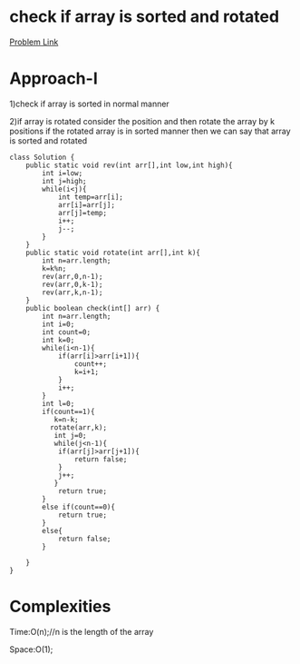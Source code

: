 # check if array is sorted and rotated

[Problem Link](https://leetcode.com/problems/check-if-array-is-sorted-and-rotated/description/)

# Approach-I

1)check if array is sorted in normal manner

2)if array is rotated consider the position and then rotate the array by k positions if the rotated array is in sorted manner then we can say that array is sorted and rotated

```
class Solution {
    public static void rev(int arr[],int low,int high){
        int i=low;
        int j=high;
        while(i<j){
            int temp=arr[i];
            arr[i]=arr[j];
            arr[j]=temp;
            i++;
            j--;
        }
    }
    public static void rotate(int arr[],int k){
        int n=arr.length;
        k=k%n;
        rev(arr,0,n-1);
        rev(arr,0,k-1);
        rev(arr,k,n-1);
    }
    public boolean check(int[] arr) {
        int n=arr.length;
        int i=0;
        int count=0;
        int k=0;
        while(i<n-1){
            if(arr[i]>arr[i+1]){
                count++;
                k=i+1;
            }
            i++;
        }
        int l=0;
        if(count==1){
           k=n-k;
          rotate(arr,k);
           int j=0;
           while(j<n-1){
            if(arr[j]>arr[j+1]){
                return false;
            }
            j++;
           }
            return true;
        }
        else if(count==0){
            return true;
        }
        else{
            return false;
        }

    }
}
```
# Complexities

Time:O(n);//n is the length of the array

Space:O(1);
